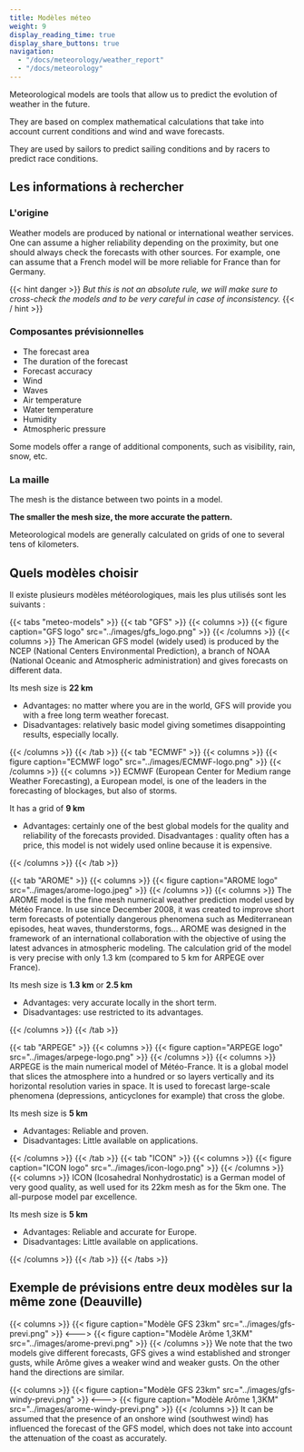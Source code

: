 ```yaml
---
title: Modèles méteo
weight: 9
display_reading_time: true
display_share_buttons: true
navigation:
  - "/docs/meteorology/weather_report"
  - "/docs/meteorology"
---
```

Meteorological models are tools that allow us to predict the evolution of weather in the future.

They are based on complex mathematical calculations that take into account current conditions and wind and wave forecasts.

They are used by sailors to predict sailing conditions and by racers to predict race conditions.

## Les informations à rechercher

### L'origine

Weather models are produced by national or international weather services.
One can assume a higher reliability depending on the proximity, but one should always check the forecasts with other sources.
For example, one can assume that a French model will be more reliable for France than for Germany.

{{< hint danger >}}
*But this is not an absolute rule, we will make sure to cross-check the models and to be very careful in case of inconsistency.*
{{< / hint >}}

### Composantes prévisionnelles

* The forecast area
* The duration of the forecast
* Forecast accuracy
* Wind
* Waves
* Air temperature
* Water temperature
* Humidity
* Atmospheric pressure

Some models offer a range of additional components, such as visibility, rain, snow, etc.

### La maille

The mesh is the distance between two points in a model.

**The smaller the mesh size, the more accurate the pattern.**

Meteorological models are generally calculated on grids of one to several tens of kilometers.

## Quels modèles choisir

Il existe plusieurs modèles météorologiques, mais les plus utilisés sont les suivants :

{{< tabs "meteo-models" >}}
{{< tab "GFS" >}}
{{< columns >}}
{{< figure caption="GFS logo" src="../images/gfs_logo.png" >}}
{{< /columns >}}
{{< columns >}}
The American GFS model (widely used) is produced by the NCEP (National Centers Environmental Prediction), a branch of NOAA (National Oceanic and Atmospheric administration) and gives forecasts on different data.

Its mesh size is **22 km**

* Advantages: no matter where you are in the world, GFS will provide you with a free long term weather forecast.
* Disadvantages: relatively basic model giving sometimes disappointing results, especially locally.

{{< /columns >}}
{{< /tab >}}
{{< tab "ECMWF" >}}
{{< columns >}}
{{< figure caption="ECMWF logo" src="../images/ECMWF-logo.png" >}}
{{< /columns >}}
{{< columns >}}
  ECMWF (European Center for Medium range Weather Forecasting), a European model, is one of the leaders in the forecasting of blockages, but also of storms.

It has a grid of **9 km**

* Advantages: certainly one of the best global models for the quality and reliability of the forecasts provided.
 Disadvantages : quality often has a price, this model is not widely used online because it is expensive.

{{< /columns >}}
{{< /tab >}}

{{< tab "AROME" >}}
{{< columns >}}
{{< figure caption="AROME logo" src="../images/arome-logo.jpeg" >}}
{{< /columns >}}
{{< columns >}}
The AROME model is the fine mesh numerical weather prediction model used by Météo France. In use since December 2008, it was created to improve short term forecasts of potentially dangerous phenomena such as Mediterranean episodes, heat waves, thunderstorms, fogs... AROME was designed in the framework of an international collaboration with the objective of using the latest advances in atmospheric modeling. The calculation grid of the model is very precise with only 1.3 km (compared to 5 km for ARPEGE over France).

Its mesh size is **1.3 km** or **2.5 km**

* Advantages: very accurate locally in the short term.
* Disadvantages: use restricted to its advantages.

{{< /columns >}}
{{< /tab >}}

{{< tab "ARPEGE" >}}
{{< columns >}}
{{< figure caption="ARPEGE logo" src="../images/arpege-logo.png" >}}
{{< /columns >}}
{{< columns >}}
ARPEGE is the main numerical model of Météo-France. It is a global model that slices the atmosphere into a hundred or so layers vertically and its horizontal resolution varies in space. It is used to forecast large-scale phenomena (depressions, anticyclones for example) that cross the globe.

Its mesh size is **5 km**

* Advantages: Reliable and proven.
* Disadvantages: Little available on applications.

{{< /columns >}}
{{< /tab >}}
{{< tab "ICON" >}}
{{< columns >}}
{{< figure caption="ICON logo" src="../images/icon-logo.png" >}}
{{< /columns >}}
{{< columns >}}
ICON (Icosahedral Nonhydrostatic) is a German model of very good quality, as well used for its 22km mesh as for the 5km one. The all-purpose model par excellence.

Its mesh size is **5 km**

* Advantages: Reliable and accurate for Europe.
* Disadvantages: Little available on applications.

{{< /columns >}}
{{< /tab >}}
{{< /tabs >}}

## Exemple de prévisions entre deux modèles sur la même zone (Deauville)

{{< columns >}}
{{< figure caption="Modèle GFS 23km" src="../images/gfs-previ.png" >}}
<--->
{{< figure caption="Modèle Arôme 1,3KM" src="../images/arome-previ.png" >}}
{{< /columns >}}
We note that the two models give different forecasts, GFS gives a wind established and stronger gusts, while Arôme gives a weaker wind and weaker gusts.
On the other hand the directions are similar.

{{< columns >}}
{{< figure caption="Modèle GFS 23km" src="../images/gfs-windy-previ.png" >}}
<--->
{{< figure caption="Modèle Arôme 1,3KM" src="../images/arome-windy-previ.png" >}}
{{< /columns >}}
It can be assumed that the presence of an onshore wind (southwest wind) has influenced the forecast of the GFS model, which does not take into account the attenuation of the coast as accurately.